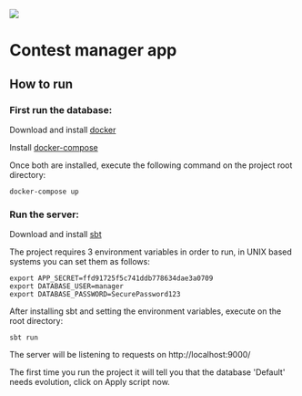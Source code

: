 [<img src="https://img.shields.io/travis/playframework/play-java-starter-example.svg"/>](https://travis-ci.org/playframework/play-java-starter-example)

# Contest manager app

## How to run

### First run the database:
Download and install [docker](https://docs.docker.com/install/#supported-platforms)

Install [docker-compose](https://docs.docker.com/compose/install/#install-compose)

Once both are installed, execute the following command on the project root directory:

```
docker-compose up
```

### Run the server:

Download and install [sbt](https://www.scala-sbt.org/1.0/docs/Setup.html)

The project requires 3 environment variables in order to run, in UNIX based systems you can set them as follows:

```
export APP_SECRET=ffd91725f5c741ddb778634dae3a0709
export DATABASE_USER=manager
export DATABASE_PASSWORD=SecurePassword123
```

After installing sbt and setting the environment variables, execute on the root directory:

```
sbt run
```

The server will be listening to requests on http://localhost:9000/
 
The first time you run the project it will tell you that the database 'Default' needs evolution, click on Apply script now.